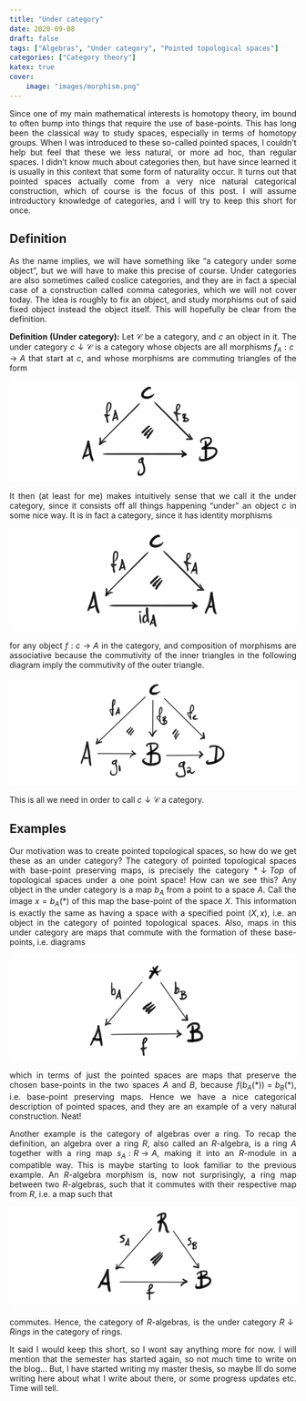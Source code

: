 ```yaml
---
title: "Under category"
date: 2020-09-08
draft: false
tags: ["Algebras", "Under category", "Pointed topological spaces"]
categories: ["Category theory"]
katex: true
cover:
    image: "images/morphism.png"
---
```


Since one of my main mathematical interests is homotopy theory, im bound to often bump into things that require the use of base-points. This has long been the classical way to study spaces, especially in terms of homotopy groups. When I was introduced to these so-called pointed spaces, I couldn’t help but feel that these we less natural, or more ad hoc, than regular spaces. I didn’t know much about categories then, but have since learned it is usually in this context that some form of naturality occur. It turns out that pointed spaces actually come from a very nice natural categorical construction, which of course is the focus of this post. I will assume introductory knowledge of categories, and I will try to keep this short for once.

## Definition

As the name implies, we will have something like “a category under some object”, but we will have to make this precise of course. Under categories are also sometimes called coslice categories, and they are in fact a special case of a construction called comma categories, which we will not cover today. The idea is roughly to fix an object, and study morphisms out of said fixed object instead the object itself. This will hopefully be clear from the definition.

**Definition (Under category):** Let $\mathcal{C}$ be a category, and $c$ an object in it. The under category $c\downarrow \mathcal{C}$ is a category whose objects are all morphisms $f_A: c\rightarrow A$ that start at $c$, and whose morphisms are commuting triangles of the form

![Error loading image](images/morphism.png)

It then (at least for me) makes intuitively sense that we call it the under category, since it consists off all things happening “under” an object $c$ in some nice way. It is in fact a category, since it has identity morphisms

![Error loading image](images/identity.png)

for any object $f:c\rightarrow A$ in the category, and composition of morphisms are associative because the commutivity of the inner triangles in the following diagram imply the commutivity of the outer triangle.

![Error loading image](images/composition.png)

This is all we need in order to call $c\downarrow \mathcal{C}$ a category.

## Examples

Our motivation was to create pointed topological spaces, so how do we get these as an under category? The category of pointed topological spaces with base-point preserving maps, is precisely the category $\ast \downarrow Top$ of topological spaces under a one point space! How can we see this? Any object in the under category is a map $b_A$ from a point to a space $A$. Call the image $x=b_A(\ast)$ of this map the base-point of the space $X$. This information is exactly the same as having a space with a specified point $(X, x)$, i.e. an object in the category of pointed topological spaces. Also, maps in this under category are maps that commute with the formation of these base-points, i.e. diagrams

![Error loading image](images/base-point.png)

which in terms of just the pointed spaces are maps that preserve the chosen base-points in the two spaces $A$ and $B$, because $f(b_A(\ast))=b_B(\ast)$, i.e. base-point preserving maps. Hence we have a nice categorical description of pointed spaces, and they are an example of a very natural construction. Neat!

Another example is the category of algebras over a ring. To recap the definition, an algebra over a ring $R$, also called an $R$-algebra, is a ring $A$ together with a ring map $s_A: R\rightarrow A$, making it into an $R$-module in a compatible way. This is maybe starting to look familiar to the previous example. An $R$-algebra morphism is, now not surprisingly, a ring map between two $R$-algebras, such that it commutes with their respective map from $R$, i.e. a map such that

![Error loading image](images/algebra.png)

commutes. Hence, the category of $R$-algebras, is the under category $R\downarrow Rings$ in the category of rings.

It said I would keep this short, so I wont say anything more for now. I will mention that the semester has started again, so not much time to write on the blog… But, I have started writing my master thesis, so maybe Ill do some writing here about what I write about there, or some progress updates etc. Time will tell.



<style>body {text-align: justify}</style>
